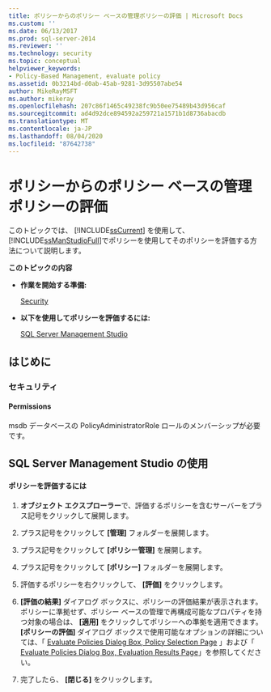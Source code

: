 ```yaml
---
title: ポリシーからのポリシー ベースの管理ポリシーの評価 | Microsoft Docs
ms.custom: ''
ms.date: 06/13/2017
ms.prod: sql-server-2014
ms.reviewer: ''
ms.technology: security
ms.topic: conceptual
helpviewer_keywords:
- Policy-Based Management, evaluate policy
ms.assetid: 0b3214bd-d0ab-45ab-9281-3d95507abe54
author: MikeRayMSFT
ms.author: mikeray
ms.openlocfilehash: 207c86f1465c49238fc9b50ee75489b43d956caf
ms.sourcegitcommit: ad4d92dce894592a259721a1571b1d8736abacdb
ms.translationtype: MT
ms.contentlocale: ja-JP
ms.lasthandoff: 08/04/2020
ms.locfileid: "87642738"
---
```

# <a name="evaluate-a-policy-based-management-policy-from-that-policy"></a>ポリシーからのポリシー ベースの管理ポリシーの評価
  このトピックでは、 [!INCLUDE[ssCurrent](../../includes/sscurrent-md.md)] を使用して、 [!INCLUDE[ssManStudioFull](../../includes/ssmanstudiofull-md.md)]でポリシーを使用してそのポリシーを評価する方法について説明します。  
  
 **このトピックの内容**  
  
-   **作業を開始する準備:**  
  
     [Security](#Security)  
  
-   **以下を使用してポリシーを評価するには:**  
  
     [SQL Server Management Studio](#SSMSProcedure)  
  
##  <a name="before-you-begin"></a><a name="BeforeYouBegin"></a> はじめに  
  
###  <a name="security"></a><a name="Security"></a> セキュリティ  
  
####  <a name="permissions"></a><a name="Permissions"></a> Permissions  
 msdb データベースの PolicyAdministratorRole ロールのメンバーシップが必要です。  
  
##  <a name="using-sql-server-management-studio"></a><a name="SSMSProcedure"></a> SQL Server Management Studio の使用  
  
#### <a name="to-evaluate-a-policy"></a>ポリシーを評価するには  
  
1.  **オブジェクト エクスプローラー**で、評価するポリシーを含むサーバーをプラス記号をクリックして展開します。  
  
2.  プラス記号をクリックして **[管理]** フォルダーを展開します。  
  
3.  プラス記号をクリックして **[ポリシー管理]** を展開します。  
  
4.  プラス記号をクリックして **[ポリシー]** フォルダーを展開します。  
  
5.  評価するポリシーを右クリックして、 **[評価]** をクリックします。  
  
6.  **[評価の結果]**  ダイアログ ボックスに、ポリシーの評価結果が表示されます。 ポリシーに準拠せず、ポリシー ベースの管理で再構成可能なプロパティを持つ対象の場合は、 **[適用]** をクリックしてポリシーへの準拠を適用できます。 **[ポリシーの評価]** ダイアログ ボックスで使用可能なオプションの詳細については、「 [Evaluate Policies Dialog Box, Policy Selection Page](evaluate-policies-dialog-box-policy-selection-page.md) 」および「 [Evaluate Policies Dialog Box, Evaluation Results Page](evaluate-policies-dialog-box-evaluation-results-page.md)」を参照してください。  
  
7.  完了したら、 **[閉じる]** をクリックします。  
  
  
